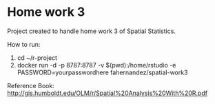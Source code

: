 # Home work 3
Project created to handle home work 3 of Spatial Statistics.

How to run:

1. cd ~/r-project
2. docker run -d -p 8787:8787 -v $(pwd):/home/rstudio -e PASSWORD=yourpasswordhere fahernandez/spatial-work3

Reference Book:
http://gis.humboldt.edu/OLM/r/Spatial%20Analysis%20With%20R.pdf
